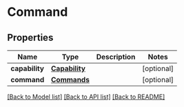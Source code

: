 # Command

## Properties
Name | Type | Description | Notes
------------ | ------------- | ------------- | -------------
**capability** | [**Capability**](Capability.md) |  | [optional] 
**command** | [**Commands**](Commands.md) |  | [optional] 

[[Back to Model list]](../README.md#documentation-for-models) [[Back to API list]](../README.md#documentation-for-api-endpoints) [[Back to README]](../README.md)


